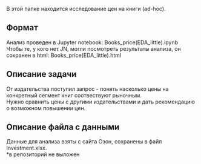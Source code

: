 В этой папке находится исследование цен на книги (ad-hoc).

## Формат
Анализ проведен в Jupyter notebook: Books_price(EDA_little).ipynb\
Чтобы те, у кого нет JN, могли посмотреть результаты анализа, он сохранен в html: Books_price(EDA_little).html

## Описание задачи
От издательства поступил запрос - понять насколько цены на конкретный сегмент книг соотвествуют рыночным.\
Нужно сравнить цены с другими издательствами и дать рекомендацию о возможном повышении цен.

## Описание файла с данными
Данные для анализа взяты с сайта Озон, сохранены в файл Investment.xlsx.\
*в репозиторий не выложен

